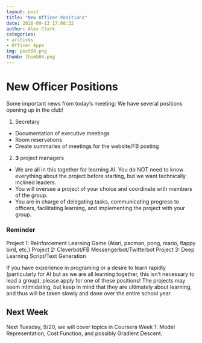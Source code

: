 ```yaml
---
layout: post
title: "New Officer Positions"
date: 2016-09-13 17:08:32
author: Alex Clark
categories:
- archives
- Officer Apps
img: post04.png
thumb: thumb04.png
---
```


# New Officer Positions

Some important news from today’s meeting:
We have several positions opening up in the club!

1. Secretary
  * Documentation of executive meetings
  * Room reservations
  * Create summaries of meetings for the website/FB posting
2. __3__ project managers
  * We are all in this together for learning AI. You do NOT need to know everything about the project before starting, but we want technically inclined leaders.
  * You will oversee a project of your choice and coordinate with members of the group.
  * You are in charge of delegating tasks, communicating progress to officers, facilitating learning, and implementing the project with your group.

### Reminder
 Project 1: Reinforcement Learning Game (Atari, pacman, pong, mario, flappy bird, etc.)
 Project 2: Cleverbot/FB Messengerbot/Twitterbot
 Project 3: Deep Learning Script/Text Generation

If you have experience in programing or a desire to learn rapidly (particularly for AI but as we are all learning together, this isn’t necessary to lead a group), please apply for one of these positions! The projects may seem intimidating, but keep in mind that they are ultimately about learning, and thus will be taken slowly and done over the entire school year.

## Next Week
Next Tuesday, 9/20, we will cover topics in Coursera Week 1: Model Representation, Cost Function, and possibly Gradient Descent.



[hampden]: https://github.com/jekyll/jekyll